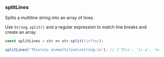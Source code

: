 ### splitLines

Splits a multiline string into an array of lines.

Use `String.split()` and a regular expression to match line breaks and create an array.

```js
const splitLines = str => str.split(/\r?\n/);
```

```js
splitLines('This\nis a\nmultiline\nstring.\n'); // ['This', 'is a', 'multiline', 'string.' , '']
```
